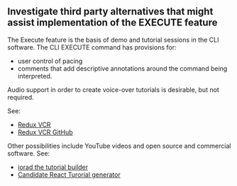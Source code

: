 ## Investigate third party alternatives that might assist implementation of the EXECUTE feature

The Execute feature is the basis of demo and tutorial sessions in the CLI software.
The CLI EXECUTE command has provisions for:
 - user control of  pacing
 - comments that add descriptive annotations around the command being interpreted.

Audio support in order to create voice-over tutorials is desirable, but not required.

See:
* [Redux VCR](https://medium.com/@joshuawcomeau/introducing-redux-vcr-cad57b37540a "link to medium.com")
* [Redux VCR GitHub](https://github.com/joshwcomeau/redux-vcr "link to GitHub")

Other possibilities include YouTube videos and open source and commercial software.
See:
* [iorad the tutorial builder](https://www.iorad.com/ "link to iorad.com")
* [Candidate React Turorial generator](https://github.com/uptick/react-interactive-tutorials "link to React tutorials on GitHub")
